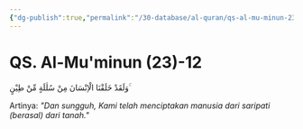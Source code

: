 ```yaml
---
{"dg-publish":true,"permalink":"/30-database/al-quran/qs-al-mu-minun-23-12/"}
---
```



# QS. Al-Mu'minun (23)-12
وَلَقَدْ خَلَقْنَا الْاِنْسَانَ مِنْ سُلٰلَةٍ مِّنْ طِيْنٍ ۚ

Artinya: *"Dan sungguh, Kami telah menciptakan manusia dari saripati (berasal) dari tanah."*

